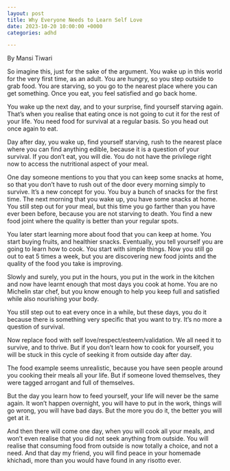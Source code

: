 ```yaml
---
layout: post
title: Why Everyone Needs to Learn Self Love
date: 2023-10-20 10:00:00 +0000
categories: adhd

---
```


By Mansi Tiwari

So imagine this, just for the sake of the argument. You wake up in this world for the very first time, as an adult. You are hungry, so you step outside to grab food. You are starving, so you go to the nearest place where you can get something. Once you eat, you feel satisfied and go back home. 

You wake up the next day, and to your surprise, find yourself starving again. That’s when you realise that eating once is not going to cut it for the rest of your life. You need food for survival at a regular basis. So you head out once again to eat.

Day after day, you wake up, find yourself starving, rush to the nearest place where you can find anything edible, because it is a question of your survival. If you don’t eat, you will die. You do not have the privilege right now to access the nutritional aspect of your meal.

One day someone mentions to you that you can keep some snacks at home, so that you don’t have to rush out of the door every morning simply to survive. It’s a new concept for you. You buy a bunch of snacks for the first time. The next morning that you wake up, you have some snacks at home. You still step out for your meal, but this time you go farther than you have ever been before, because you are not starving to death. You find a new food joint where the quality is better than your regular spots. 

You later start learning more about food that you can keep at home. You start buying fruits, and healthier snacks. Eventually, you tell yourself you are going to learn how to cook. You start with simple things. Now you still go out to eat 5 times a week, but you are discovering new food joints and the quality of the food you take is improving.

Slowly and surely, you put in the hours, you put in the work in the kitchen and now have learnt enough that most days you cook at home. You are no Michelin star chef, but you know enough to help you keep full and satisfied while also nourishing your body.

You still step out to eat every once in a while, but these days, you do it because there is something very specific that you want to try. It’s no more a question of survival.

Now replace food with self love/respect/esteem/validation. We all need it to survive, and to thrive. But if you don’t learn how to cook for yourself, you will be stuck in this cycle of seeking it from outside day after day.

The food example seems unrealistic, because you have seen people around you cooking their meals all your life. But if someone loved themselves, they were tagged arrogant and full of themselves.

But the day you learn how to feed yourself, your life will never be the same again. It won’t happen overnight, you will have to put in the work, things will go wrong, you will have bad days. But the more you do it, the better you will get at it.

And then there will come one day, when you will cook all your meals, and won’t even realise that you did not seek anything from outside. You will realise that consuming food from outside is now totally a choice, and not a need. And that day my friend, you will find peace in your homemade khichadi, more than you would have found in any risotto ever.
